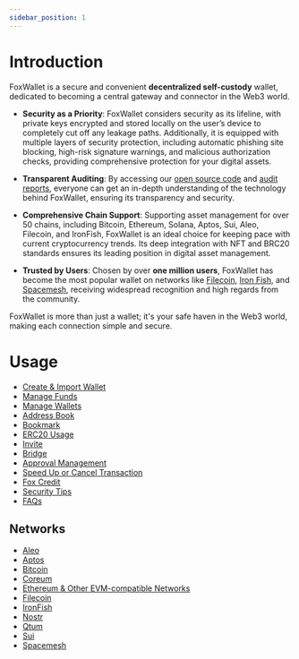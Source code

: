 ```yaml
---
sidebar_position: 1
---
```


# Introduction
FoxWallet is a secure and convenient **decentralized self-custody** wallet, dedicated to becoming a central gateway and connector in the Web3 world.

- **Security as a Priority**: FoxWallet considers security as its lifeline, with private keys encrypted and stored locally on the user’s device to completely cut off any leakage paths. Additionally, it is equipped with multiple layers of security protection, including automatic phishing site blocking, high-risk signature warnings, and malicious authorization checks, providing comprehensive protection for your digital assets.

- **Transparent Auditing**: By accessing our [open source code](https://github.com/foxwallet/foxwallet-extension) and [audit reports](https://github.com/foxwallet/security-audit-certification), everyone can get an in-depth understanding of the technology behind FoxWallet, ensuring its transparency and security.

- **Comprehensive Chain Support**: Supporting asset management for over 50 chains, including Bitcoin, Ethereum, Solana, Aptos, Sui, Aleo, Filecoin, and IronFish, FoxWallet is an ideal choice for keeping pace with current cryptocurrency trends. Its deep integration with NFT and BRC20 standards ensures its leading position in digital asset management.

- **Trusted by Users**: Chosen by over **one million users**, FoxWallet has become the most popular wallet on networks like [Filecoin](https://hc.foxwallet.com/docs/filecoin/), [Iron Fish](https://hc.foxwallet.com/docs/ironfish/), and [Spacemesh](https://hc.foxwallet.com/docs/spacemesh/), receiving widespread recognition and high regards from the community.

FoxWallet is more than just a wallet; it's your safe haven in the Web3 world, making each connection simple and secure.

# Usage
* [Create & Import Wallet](https://hc.foxwallet.com/docs/basic/create-wallet)
* [Manage Funds](https://hc.foxwallet.com/docs/basic/manage-funds)
* [Manage Wallets](https://hc.foxwallet.com/docs/basic/manage-wallet)
* [Address Book](https://hc.foxwallet.com/docs/basic/address-book)
* [Bookmark](https://hc.foxwallet.com/docs/basic/bookmark)
* [ERC20 Usage](https://hc.foxwallet.com/docs/basic/erc20-usage)
* [Invite](https://hc.foxwallet.com/docs/basic/invite)
* [Bridge](https://hc.foxwallet.com/docs/basic/bridge) 
* [Approval Management](https://hc.foxwallet.com/docs/basic/approval)
* [Speed Up or Cancel Transaction](https://hc.foxwallet.com/docs/basic/speed-up-or-cancel-tx)
* [Fox Credit](https://hc.foxwallet.com/docs/fox-credit)
* [Security Tips](https://hc.foxwallet.com/docs/security-tips)
* [FAQs](https://hc.foxwallet.com/docs/faq)

## Networks
* [Aleo](https://hc.foxwallet.com/docs/aptos/)
* [Aptos](https://hc.foxwallet.com/docs/aptos/)
* [Bitcoin](https://hc.foxwallet.com/docs/bitcoin/)
* [Coreum](https://hc.foxwallet.com/docs/coreum/)
* [Ethereum & Other EVM-compatible Networks](https://hc.foxwallet.com/docs/ethereum/)
* [Filecoin](https://hc.foxwallet.com/docs/filecoin/)
* [IronFish](https://hc.foxwallet.com/docs/ironfish)
* [Nostr](https://hc.foxwallet.com/docs/nostr/)
* [Qtum](https://hc.foxwallet.com/docs/qtum/)
* [Sui](https://hc.foxwallet.com/docs/sui/)
* [Spacemesh](https://hc.foxwallet.com/docs/spacemesh/)
